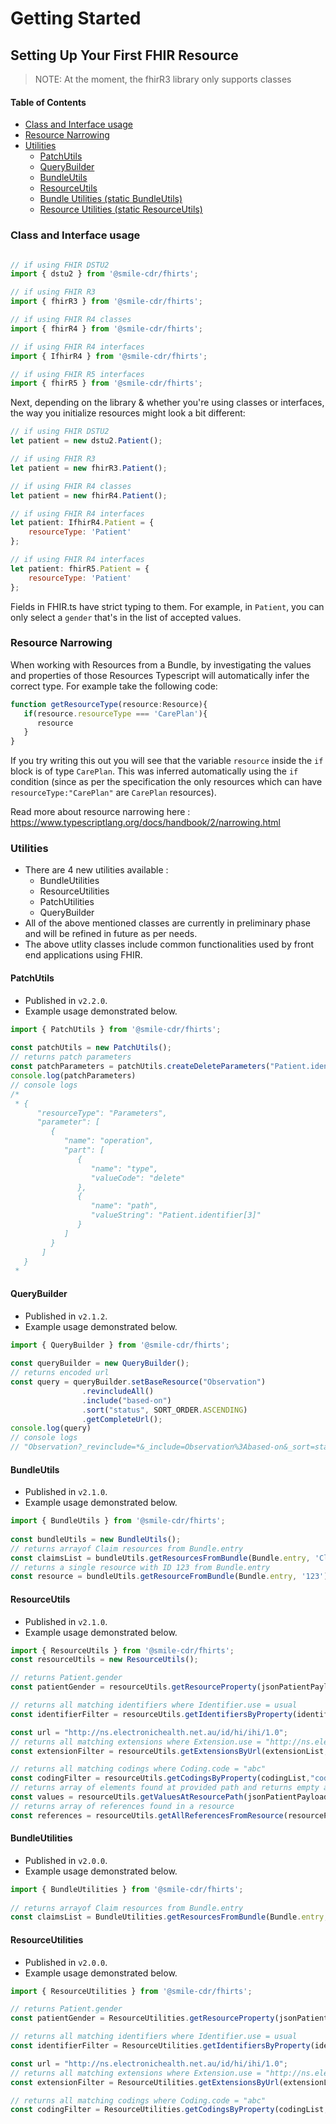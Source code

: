 # Getting Started

## Setting Up Your First FHIR Resource


> NOTE: At the moment, the fhirR3 library only supports classes

#### Table of Contents

- [Class and Interface usage](#models-usage)
- [Resource Narrowing](#resource-narrowing)
- [Utilities](#utilities)
   - [PatchUtils](#patchutils)
   - [QueryBuilder](#querybuilder)
   - [BundleUtils](#bundleutilities)
   - [ResourceUtils](#resourceutilities)
   - [Bundle Utilities (static BundleUtils)](#bundleutilities)
   - [Resource Utilities (static ResourceUtils)](#resourceutilities)


### Class and Interface usage

```js

// if using FHIR DSTU2
import { dstu2 } from '@smile-cdr/fhirts';

// if using FHIR R3 
import { fhirR3 } from '@smile-cdr/fhirts';

// if using FHIR R4 classes
import { fhirR4 } from '@smile-cdr/fhirts';

// if using FHIR R4 interfaces
import { IfhirR4 } from '@smile-cdr/fhirts';

// if using FHIR R5 interfaces
import { fhirR5 } from '@smile-cdr/fhirts';
```

Next, depending on the library & whether you're using classes or interfaces, the way you initialize resources might look a bit different:

```js
// if using FHIR DSTU2
let patient = new dstu2.Patient();

// if using FHIR R3 
let patient = new fhirR3.Patient();

// if using FHIR R4 classes
let patient = new fhirR4.Patient();

// if using FHIR R4 interfaces
let patient: IfhirR4.Patient = {
    resourceType: 'Patient'
};

// if using FHIR R4 interfaces
let patient: fhirR5.Patient = {
    resourceType: 'Patient'
};
```

Fields in FHIR.ts have strict typing to them. For example, in `Patient`, you can only select a `gender` that's in the list of accepted values.


### Resource Narrowing

When working with Resources from a Bundle, by investigating the values and properties of those Resources Typescript will automatically infer the correct type. For example take the following code:
```js
function getResourceType(resource:Resource){
   if(resource.resourceType === 'CarePlan'){
      resource
   } 
}
```
If you try writing this out you will see that the variable `resource` inside the `if` block is of type `CarePlan`. This was inferred automatically using the `if` condition (since as per the specification the only resources which can have `resourceType:"CarePlan"` are `CarePlan` resources).

Read more about resource narrowing here : https://www.typescriptlang.org/docs/handbook/2/narrowing.html

### Utilities

- There are 4 new utilities available : 
   - BundleUtilities
   - ResourceUtilities
   - PatchUtilities
   - QueryBuilder
- All of the above mentioned classes are currently in preliminary phase and will be refined in future as per needs.
- The above utlity classes include common functionalities used by front end applications using FHIR. 

#### PatchUtils 
- Published in `v2.2.0`.
- Example usage demonstrated below.
```js
import { PatchUtils } from '@smile-cdr/fhirts';
 
const patchUtils = new PatchUtils();
// returns patch parameters
const patchParameters = patchUtils.createDeleteParameters("Patient.identifier[3]").getPatchParameters();
console.log(patchParameters) 
// console logs 
/*
 * {
      "resourceType": "Parameters",
      "parameter": [
         {
            "name": "operation",
            "part": [
               {
                  "name": "type",
                  "valueCode": "delete"
               },
               {
                  "name": "path",
                  "valueString": "Patient.identifier[3]"
               }
            ]
         }
	   ]
   }
 * 
```

#### QueryBuilder
- Published in `v2.1.2`.
- Example usage demonstrated below.
```js
import { QueryBuilder } from '@smile-cdr/fhirts';
 
const queryBuilder = new QueryBuilder();
// returns encoded url
const query = queryBuilder.setBaseResource("Observation")
                .revincludeAll()
                .include("based-on")
                .sort("status", SORT_ORDER.ASCENDING)
                .getCompleteUrl();
console.log(query) 
// console logs 
// "Observation?_revinclude=*&_include=Observation%3Abased-on&_sort=status"
```


#### BundleUtils
- Published in `v2.1.0`.
- Example usage demonstrated below.
```js
import { BundleUtils } from '@smile-cdr/fhirts';
 
const bundleUtils = new BundleUtils();
// returns arrayof Claim resources from Bundle.entry 
const claimsList = bundleUtils.getResourcesFromBundle(Bundle.entry, 'Claim');
// returns a single resource with ID 123 from Bundle.entry
const resource = bundleUtils.getResourceFromBundle(Bundle.entry, '123'); 
```

#### ResourceUtils
- Published in `v2.1.0`.
- Example usage demonstrated below.
```js
import { ResourceUtils } from '@smile-cdr/fhirts';
const resourceUtils = new ResourceUtils();

// returns Patient.gender
const patientGender = resourceUtils.getResourceProperty(jsonPatientPayload, 'gender'); 

// returns all matching identifiers where Identifier.use = usual
const identifierFilter = resourceUtils.getIdentifiersByProperty(identifierList,"use","usual"); 

const url = "http://ns.electronichealth.net.au/id/hi/ihi/1.0";
// returns all matching extensions where Extension.use = "http://ns.electronichealth.net.au/id/hi/ihi/1.0"
const extensionFilter = resourceUtils.getExtensionsByUrl(extensionList, url); 

// returns all matching codings where Coding.code = "abc"
const codingFilter = resourceUtils.getCodingsByProperty(codingList,"code","abc"); 
// returns array of elements found at provided path and returns empty array if no values found 
const values = resourceUtils.getValuesAtResourcePath(jsonPatientPayload, "Patient.contact.relationship.coding.system");
// returns array of references found in a resource
const references = resourceUtils.getAllReferencesFromResource(resourcePayload);
```



#### BundleUtilities
- Published in `v2.0.0`.
- Example usage demonstrated below.
```js
import { BundleUtilities } from '@smile-cdr/fhirts';
 
// returns arrayof Claim resources from Bundle.entry 
const claimsList = BundleUtilities.getResourcesFromBundle(Bundle.entry, 'Claim'); 
```

#### ResourceUtilities
- Published in `v2.0.0`.
- Example usage demonstrated below.
```js
import { ResourceUtilities } from '@smile-cdr/fhirts';

// returns Patient.gender
const patientGender = ResourceUtilities.getResourceProperty(jsonPatientPayload, 'gender'); 

// returns all matching identifiers where Identifier.use = usual
const identifierFilter = ResourceUtilities.getIdentifiersByProperty(identifierList,"use","usual"); 

const url = "http://ns.electronichealth.net.au/id/hi/ihi/1.0";
// returns all matching extensions where Extension.use = "http://ns.electronichealth.net.au/id/hi/ihi/1.0"
const extensionFilter = ResourceUtilities.getExtensionsByUrl(extensionList, url); 

// returns all matching codings where Coding.code = "abc"
const codingFilter = ResourceUtilities.getCodingsByProperty(codingList,"code","abc"); 
```
